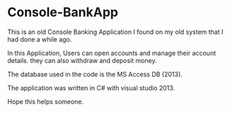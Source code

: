 # Console-BankApp
This is an old Console Banking Application I found on my old system that I had done a while ago. 

In this Application, Users can open accounts and manage their account details. they can also withdraw and deposit money. 

The database used in the code is the MS Access DB (2013). 

The application was written in C# with visual studio 2013. 

Hope this helps someone.
